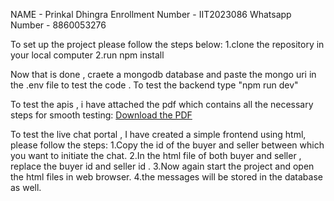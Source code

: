 NAME - Prinkal Dhingra 
Enrollment Number - IIT2023086
Whatsapp Number - 8860053276

To set up the project please follow the steps below:
1.clone the repository in your local computer
2.run npm install

Now that is done , craete a mongodb database and paste the mongo uri in the .env file to test the code .
To test the backend type "npm run dev"




To test the apis , i have attached the pdf which contains all the necessary steps for smooth testing:
[Download the PDF](https://github.com/PrinkalDhingra/WebD-Selection-Task-2-Resell/raw/master/Geekhave_round2_ppt.pdf)

To test the live chat portal , I have created a simple frontend using html, please follow the steps:
1.Copy the id of the buyer and seller between which you want to initiate the chat.
2.In the html file of both buyer and seller , replace the buyer id and seller id .
3.Now again start the project and open the html files in web browser.
4.the messages will be stored in the database as well.
